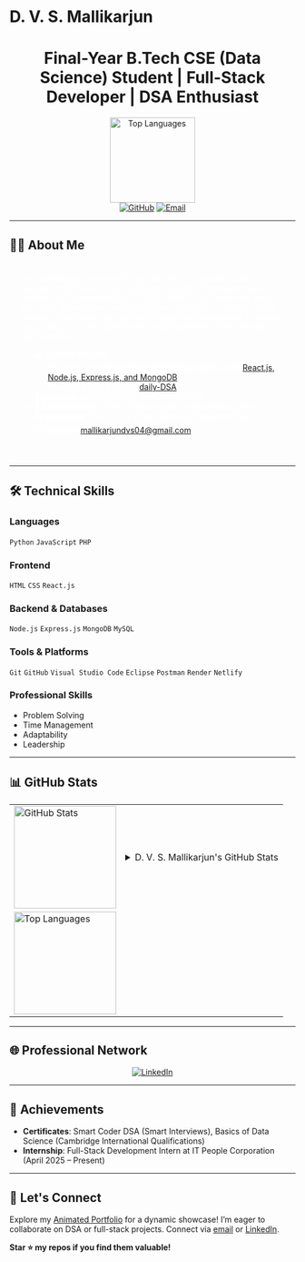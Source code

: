 # D. V. S. Mallikarjun

<div align="center">
  <h1>Final-Year B.Tech CSE (Data Science) Student | Full-Stack Developer | DSA Enthusiast</h1>
  <img src="https://github-readme-stats.vercel.app/api/top-langs/?username=Mallikarjun-04&layout=compact&theme=dracula&hide_border=true" alt="Top Languages" height="150" />
  <br>
  <a href="https://github.com/Mallikarjun-04"><img src="https://img.shields.io/badge/GitHub-181717.svg?&style=for-the-badge&logo=GitHub&logoColor=white" alt="GitHub"></a>
  <a href="mailto:mallikarjundvs04@gmail.com"><img src="https://img.shields.io/badge/Email-D14836.svg?&style=for-the-badge&logo=Gmail&logoColor=white" alt="Email"></a>
</div>

---

## 👨‍💻 About Me

<div style="background: url('https://media.giphy.com/media/3o7TKTDnHuO8kOgO0I/giphy.gif') no-repeat center center; background-size: cover; padding: 20px; border-radius: 10px; color: #fff;">
  I am a dedicated final-year B.Tech student in Computer Science Engineering (Data Science) at Sreyas Institute of Engineering and Technology, Hyderabad (2022–2026, CGPA: 8.15). Passionate about full-stack development and data-driven innovation, I excel in solving complex challenges. I am currently deepening my expertise in system design and advanced Data Structures & Algorithms (DSA) through daily practice.

  - 💻 **Current Projects**: 
    - Developing the **Hackathon Registration Portal** with [React.js, Node.js, Express.js, and MongoDB](https://github.com/Mallikarjun-04/Hackathon-Portal)
    - Practicing DSA daily via [daily-DSA](https://github.com/Mallikarjun-04/daily-DSA)
  - 🌱 **Learning**: System Design & Advanced DSA
  - 🚀 **Contributions**: Active in open-source and personal projects
  - 📚 **Education**: B.Tech CSE (Data Science), Sreyas Institute
  - 📫 **Contact**: [mallikarjundvs04@gmail.com](mailto:mallikarjundvs04@gmail.com)
</div>

---

## 🛠️ Technical Skills

### Languages
`Python` `JavaScript` `PHP`

### Frontend
`HTML` `CSS` `React.js`

### Backend & Databases
`Node.js` `Express.js` `MongoDB` `MySQL`

### Tools & Platforms
`Git` `GitHub` `Visual Studio Code` `Eclipse` `Postman` `Render` `Netlify`

### Professional Skills
- Problem Solving
- Time Management
- Adaptability
- Leadership

---

## 📊 GitHub Stats

<div align="center">
  <table>
    <tr>
      <td><img src="https://github-readme-stats.vercel.app/api?username=Mallikarjun-04&show_icons=true&theme=dracula&hide_border=true" alt="GitHub Stats" height="180" /></td>
      <td>
        <details>
          <summary>D. V. S. Mallikarjun's GitHub Stats</summary>
          <ul>
            <li>⭐ Total Stars Earned: 0</li>
            <li>💾 Total Commits (All Repositories): 35 (updating with recent activity)</li>
            <li>🔄 Total PRs: 0</li>
            <li>🐛 Total Issues: 0</li>
            <li>📅 Contributed to (last year): 0</li>
          </ul>
        </details>
      </td>
    </tr>
    <tr>
      <td colspan="2"><img src="https://github-readme-stats.vercel.app/api/top-langs/?username=Mallikarjun-04&layout=compact&theme=dracula&hide_border=true" alt="Top Languages" height="180" /></td>
    </tr>
  </table>
</div>

---

## 🌐 Professional Network

<div align="center">
  <a href="https://www.linkedin.com/in/d-v-s-mallikarjun-aa775832a">
    <img src="https://img.shields.io/badge/LinkedIn-0077B5.svg?&style=for-the-badge&logo=LinkedIn&logoColor=white" alt="LinkedIn">
  </a>
</div>

---

## 🎯 Achievements

- **Certificates**: Smart Coder DSA (Smart Interviews), Basics of Data Science (Cambridge International Qualifications)
- **Internship**: Full-Stack Development Intern at IT People Corporation (April 2025 – Present)

---

## 🙌 Let's Connect

Explore my [Animated Portfolio](https://mallikarjun-04.github.io/Hackathon-Portal/animated-portfolio.html) for a dynamic showcase! I’m eager to collaborate on DSA or full-stack projects. Connect via [email](mailto:mallikarjundvs04@gmail.com) or [LinkedIn](https://www.linkedin.com/in/d-v-s-mallikarjun-aa775832a).

**Star ⭐ my repos if you find them valuable!**
